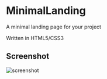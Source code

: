 # MinimalLanding
A minimal landing page for your project

Written in HTML5/CSS3


## Screenshot
![screenshot](https://i.imgur.com/8uckZz3.png)
